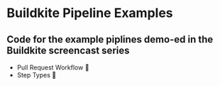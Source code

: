 # Buildkite Pipeline Examples
## Code for the example piplines demo-ed in the Buildkite screencast series

- Pull Request Workflow 🌈
- Step Types 🍩
